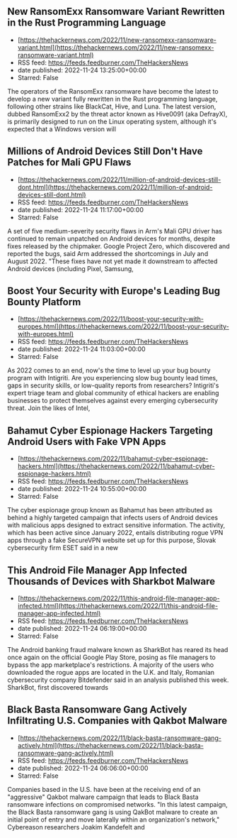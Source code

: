## New RansomExx Ransomware Variant Rewritten in the Rust Programming Language
 - [https://thehackernews.com/2022/11/new-ransomexx-ransomware-variant.html](https://thehackernews.com/2022/11/new-ransomexx-ransomware-variant.html)
 - RSS feed: https://feeds.feedburner.com/TheHackersNews
 - date published: 2022-11-24 13:25:00+00:00
 - Starred: False

The operators of the RansomExx ransomware have become the latest to develop a new variant fully rewritten in the Rust programming language, following other strains like BlackCat, Hive, and Luna.
The latest version, dubbed RansomExx2 by the threat actor known as Hive0091 (aka DefrayX), is primarily designed to run on the Linux operating system, although it's expected that a Windows version will

## Millions of Android Devices Still Don't Have Patches for Mali GPU Flaws
 - [https://thehackernews.com/2022/11/million-of-android-devices-still-dont.html](https://thehackernews.com/2022/11/million-of-android-devices-still-dont.html)
 - RSS feed: https://feeds.feedburner.com/TheHackersNews
 - date published: 2022-11-24 11:17:00+00:00
 - Starred: False

A set of five medium-severity security flaws in Arm's Mali GPU driver has continued to remain unpatched on Android devices for months, despite fixes released by the chipmaker.
Google Project Zero, which discovered and reported the bugs, said Arm addressed the shortcomings in July and August 2022.
"These fixes have not yet made it downstream to affected Android devices (including Pixel, Samsung,

## Boost Your Security with Europe's Leading Bug Bounty Platform
 - [https://thehackernews.com/2022/11/boost-your-security-with-europes.html](https://thehackernews.com/2022/11/boost-your-security-with-europes.html)
 - RSS feed: https://feeds.feedburner.com/TheHackersNews
 - date published: 2022-11-24 11:03:00+00:00
 - Starred: False

As 2022 comes to an end, now's the time to level up your bug bounty program with Intigriti.
Are you experiencing slow bug bounty lead times, gaps in security skills, or low-quality reports from researchers? Intigriti's expert triage team and global community of ethical hackers are enabling businesses to protect themselves against every emerging cybersecurity threat.
Join the likes of Intel,

## Bahamut Cyber Espionage Hackers Targeting Android Users with Fake VPN Apps
 - [https://thehackernews.com/2022/11/bahamut-cyber-espionage-hackers.html](https://thehackernews.com/2022/11/bahamut-cyber-espionage-hackers.html)
 - RSS feed: https://feeds.feedburner.com/TheHackersNews
 - date published: 2022-11-24 10:55:00+00:00
 - Starred: False

The cyber espionage group known as Bahamut has been attributed as behind a highly targeted campaign that infects users of Android devices with malicious apps designed to extract sensitive information.
The activity, which has been active since January 2022, entails distributing rogue VPN apps through a fake SecureVPN website set up for this purpose, Slovak cybersecurity firm ESET said in a new

## This Android File Manager App Infected Thousands of Devices with Sharkbot Malware
 - [https://thehackernews.com/2022/11/this-android-file-manager-app-infected.html](https://thehackernews.com/2022/11/this-android-file-manager-app-infected.html)
 - RSS feed: https://feeds.feedburner.com/TheHackersNews
 - date published: 2022-11-24 06:19:00+00:00
 - Starred: False

The Android banking fraud malware known as SharkBot has reared its head once again on the official Google Play Store, posing as file managers to bypass the app marketplace's restrictions.
A majority of the users who downloaded the rogue apps are located in the U.K. and Italy, Romanian cybersecurity company Bitdefender said in an analysis published this week.
SharkBot, first discovered towards

## Black Basta Ransomware Gang Actively Infiltrating U.S. Companies with Qakbot Malware
 - [https://thehackernews.com/2022/11/black-basta-ransomware-gang-actively.html](https://thehackernews.com/2022/11/black-basta-ransomware-gang-actively.html)
 - RSS feed: https://feeds.feedburner.com/TheHackersNews
 - date published: 2022-11-24 06:06:00+00:00
 - Starred: False

Companies based in the U.S. have been at the receiving end of an "aggressive" Qakbot malware campaign that leads to Black Basta ransomware infections on compromised networks.
"In this latest campaign, the Black Basta ransomware gang is using QakBot malware to create an initial point of entry and move laterally within an organization's network," Cybereason researchers Joakim Kandefelt and
